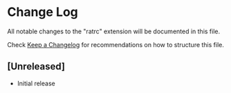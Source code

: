 # Change Log

All notable changes to the "ratrc" extension will be documented in this file.

Check [Keep a Changelog](http://keepachangelog.com/) for recommendations on how to structure this file.

## [Unreleased]

- Initial release